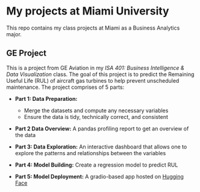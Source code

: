 # My projects at Miami University
This repo contains my class projects at Miami as a Business Analytics major.

## GE Project
This is a project from GE Aviation in my *ISA 401: Business Intelligence & Data Visualization* class. The goal of this project is to predict the Remaining Useful Life (RUL) of aircraft gas turbines to help prevent unscheduled maintenance. The project comprises of 5 parts:
- **Part 1: Data Preparation:**
    - Merge the datasets and compute any necessary variables
    - Ensure the data is tidy, technically correct, and consistent

- **Part 2 Data Overview:** A pandas profiling report to get an overview of the data
- **Part 3: Data Exploration:** An interactive dashboard that allows one to explore the patterns and relationships between the variables
- **Part 4: Model Building:** Create a regression model to predict RUL
- **Part 5: Model Deployment:** A gradio-based app hosted on [Hugging Face](https://huggingface.co/spaces/linhtran/ge_project)

